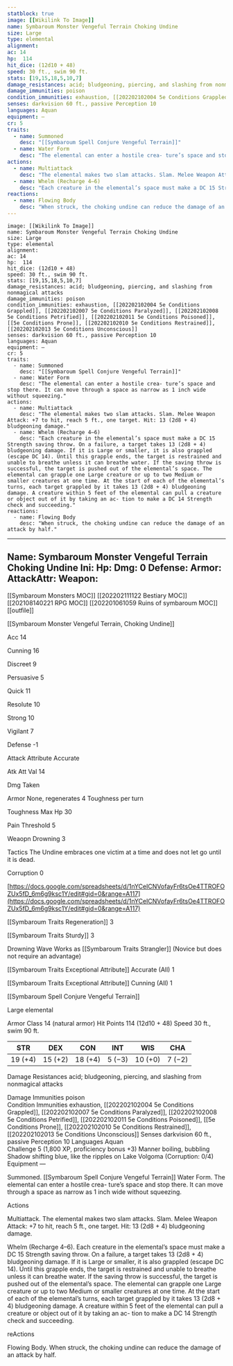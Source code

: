 ```yaml
---
statblock: true
image: [[Wikilink To Image]]
name: Symbaroum Monster Vengeful Terrain Choking Undine
size: Large
type: elemental
alignment:
ac: 14
hp:  114
hit_dice: (12d10 + 48)
speed: 30 ft., swim 90 ft.
stats: [19,15,18,5,10,7]
damage_resistances: acid; bludgeoning, piercing, and slashing from nonmagical attacks
damage_immunities: poison
condition_immunities: exhaustion, [[202202102004 5e Conditions Grappled]], [[202202102007 5e Conditions Paralyzed]], [[202202102008 5e Conditions Petrified]], [[202202102011 5e Conditions Poisoned]], [[5e Conditions Prone]], [[202202102010 5e Conditions Restrained]], [[202202102013 5e Conditions Unconscious]]
senses: darkvision 60 ft., passive Perception 10
languages: Aquan
equipment: —
cr: 5
traits:
  - name: Summoned
    desc: "[[Symbaroum Spell Conjure Vengeful Terrain]]"
  - name: Water Form
    desc: "The elemental can enter a hostile crea- ture’s space and stop there. It can move through a space as narrow as 1 inch wide without squeezing."
actions:
  - name: Multiattack
    desc: "The elemental makes two slam attacks. Slam. Melee Weapon Attack: +7 to hit, reach 5 ft., one target. Hit: 13 (2d8 + 4) bludgeoning damage."
  - name: Whelm (Recharge 4–6)
    desc: "Each creature in the elemental’s space must make a DC 15 Strength saving throw. On a failure, a target takes 13 (2d8 + 4) bludgeoning damage. If it is Large or smaller, it is also grappled (escape DC 14). Until this grapple ends, the target is restrained and unable to breathe unless it can breathe water. If the saving throw is successful, the target is pushed out of the elemental’s space. The elemental can grapple one Large creature or up to two Medium or smaller creatures at one time. At the start of each of the elemental’s turns, each target grappled by it takes 13 (2d8 + 4) bludgeoning damage. A creature within 5 feet of the elemental can pull a creature or object out of it by taking an ac- tion to make a DC 14 Strength check and succeeding."
reactions:
  - name: Flowing Body
    desc: "When struck, the choking undine can reduce the damage of an attack by half."
---
```

```statblock
image: [[Wikilink To Image]]
name: Symbaroum Monster Vengeful Terrain Choking Undine
size: Large
type: elemental
alignment:
ac: 14
hp:  114
hit_dice: (12d10 + 48)
speed: 30 ft., swim 90 ft.
stats: [19,15,18,5,10,7]
damage_resistances: acid; bludgeoning, piercing, and slashing from nonmagical attacks
damage_immunities: poison
condition_immunities: exhaustion, [[202202102004 5e Conditions Grappled]], [[202202102007 5e Conditions Paralyzed]], [[202202102008 5e Conditions Petrified]], [[202202102011 5e Conditions Poisoned]], [[5e Conditions Prone]], [[202202102010 5e Conditions Restrained]], [[202202102013 5e Conditions Unconscious]]
senses: darkvision 60 ft., passive Perception 10
languages: Aquan
equipment: —
cr: 5
traits:
  - name: Summoned
    desc: "[[Symbaroum Spell Conjure Vengeful Terrain]]"
  - name: Water Form
    desc: "The elemental can enter a hostile crea- ture’s space and stop there. It can move through a space as narrow as 1 inch wide without squeezing."
actions:
  - name: Multiattack
    desc: "The elemental makes two slam attacks. Slam. Melee Weapon Attack: +7 to hit, reach 5 ft., one target. Hit: 13 (2d8 + 4) bludgeoning damage."
  - name: Whelm (Recharge 4–6)
    desc: "Each creature in the elemental’s space must make a DC 15 Strength saving throw. On a failure, a target takes 13 (2d8 + 4) bludgeoning damage. If it is Large or smaller, it is also grappled (escape DC 14). Until this grapple ends, the target is restrained and unable to breathe unless it can breathe water. If the saving throw is successful, the target is pushed out of the elemental’s space. The elemental can grapple one Large creature or up to two Medium or smaller creatures at one time. At the start of each of the elemental’s turns, each target grappled by it takes 13 (2d8 + 4) bludgeoning damage. A creature within 5 feet of the elemental can pull a creature or object out of it by taking an ac- tion to make a DC 14 Strength check and succeeding."
reactions:
  - name: Flowing Body
    desc: "When struck, the choking undine can reduce the damage of an attack by half."
```
---
Name: Symbaroum Monster Vengeful Terrain Choking Undine
Ini: 
Hp: 
Dmg: 0
Defense: 
Armor: 
AttackAttr: 
Weapon: 
---
[[Symbaroum Monsters MOC]]
[[202202111122 Bestiary MOC]]
[[202108140221 RPG MOC]]
[[202201061059 Ruins of symbaroum MOC]]
[[outfile]]


[[Symbaroum Monster Vengeful Terrain, Choking Undine]]

Acc 14

Cunning 16

Discreet 9

Persuasive 5

Quick 11

Resolute 10

Strong 10

Vigilant 7

Defense -1

Attack Attribute Accurate

Atk Att Val 14

Dmg Taken

Armor None, regenerates 4 Toughness per turn

Toughness Max Hp 30

Pain Threshold 5

Weaopn Drowning 3

Tactics The Undine embraces one victim at a time and does not let go until it is dead.

Corruption 0

[https://docs.google.com/spreadsheets/d/1nYCeICNVofayFr6tsOe4TTROFOZUx5fD_6m6g9ksc1Y/edit#gid=0&range=A117](https://docs.google.com/spreadsheets/d/1nYCeICNVofayFr6tsOe4TTROFOZUx5fD_6m6g9ksc1Y/edit#gid=0&range=A117)

[[Symbaroum Traits Regeneration]] 3

[[Symbaroum Traits Sturdy]] 3

Drowning Wave Works as [[Symbaroum Traits Strangler]] (Novice but does not require an advantage)

[[Symbaroum Traits Exceptional Attribute]] Accurate (All) 1

[[Symbaroum Traits Exceptional Attribute]] Cunning (All) 1




[[Symbaroum Spell Conjure Vengeful Terrain]]

 Large elemental

Armor Class 14 (natural armor)
Hit Points 114 (12d10 + 48) 
Speed 30 ft., swim 90 ft.

 

| STR     | DEX     | CON     | INT    | WIS     | CHA    |
| ------- | ------- | ------- | ------ | ------- | ------ |
| 19 (+4) | 15 (+2) | 18 (+4) | 5 (−3) | 10 (+0) | 7 (−2) |

 

Damage Resistances acid; bludgeoning, piercing, and slashing from nonmagical attacks

Damage Immunities poison  
Condition Immunities exhaustion, [[202202102004 5e Conditions Grappled]], [[202202102007 5e Conditions Paralyzed]], [[202202102008 5e Conditions Petrified]], [[202202102011 5e Conditions Poisoned]], [[5e Conditions Prone]], [[202202102010 5e Conditions Restrained]], [[202202102013 5e Conditions Unconscious]]
Senses darkvision 60 ft., passive Perception 10 
Languages Aquan  
Challenge 5 (1,800 XP, proficiency bonus +3)
Manner boiling, bubbling  
Shadow shifting blue, like the ripples on Lake Volgoma (Corruption: 0/4) 
Equipment —

 
Summoned. [[Symbaroum Spell Conjure Vengeful Terrain]]
Water Form. The elemental can enter a hostile crea- ture’s space and stop there. It can move through a space as narrow as 1 inch wide without squeezing.

Actions

Multiattack. The elemental makes two slam attacks. Slam. Melee Weapon Attack: +7 to hit, reach 5 ft., one target. Hit: 13 (2d8 + 4) bludgeoning damage. 

Whelm (Recharge 4–6). Each creature in the elemental’s space must make a DC 15 Strength saving throw. On a failure, a target takes 13 (2d8 + 4) bludgeoning damage. If it is Large or smaller, it is also grappled (escape DC 14). Until this grapple ends, the target is restrained and unable to breathe unless it can breathe water. If the saving throw is successful, the target is pushed out of the elemental’s space. The elemental can grapple one Large creature or up to two Medium or smaller creatures at one time. At the start of each of the elemental’s turns, each target grappled by it takes 13 (2d8 + 4) bludgeoning damage. A creature within 5 feet of the elemental can pull a creature or object out of it by taking an ac- tion to make a DC 14 Strength check and succeeding.

reActions

Flowing Body. When struck, the choking undine can reduce the damage of an attack by half.